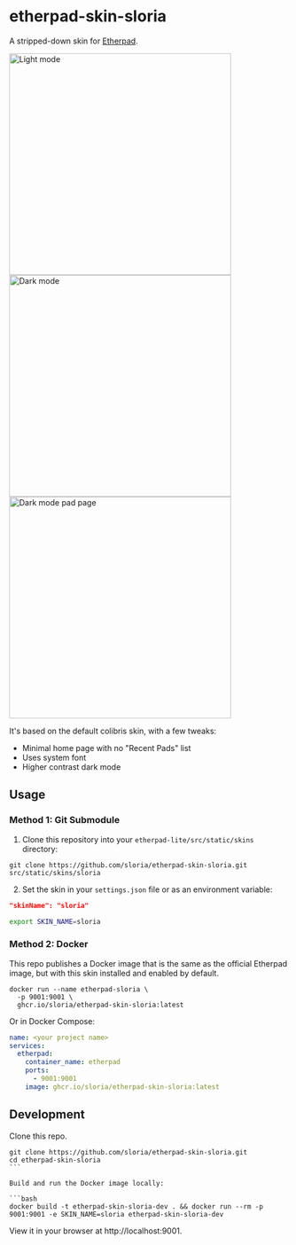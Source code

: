# etherpad-skin-sloria

A stripped-down skin for [Etherpad](https://github.com/ether/etherpad-lite).

<img height="400" alt="Light mode" src="https://github.com/user-attachments/assets/0ce2b967-0730-418c-8f20-e048fd9a76f7" />
<img height="400" alt="Dark mode" src="https://github.com/user-attachments/assets/242d93a0-9e4d-4af9-831d-1ba42c6dc4a9" />
<img height="400" alt="Dark mode pad page" src="https://github.com/user-attachments/assets/3b1266eb-5a7d-4e5b-9895-8e2275c5b226" />

It's based on the default colibris skin, with a few tweaks:

- Minimal home page with no "Recent Pads" list
- Uses system font
- Higher contrast dark mode

## Usage

### Method 1: Git Submodule

1. Clone this repository into your `etherpad-lite/src/static/skins` directory:

```console
git clone https://github.com/sloria/etherpad-skin-sloria.git src/static/skins/sloria
```

2. Set the skin in your `settings.json` file or as an environment variable:

```json
"skinName": "sloria"
```

```bash
export SKIN_NAME=sloria
```

### Method 2: Docker

This repo publishes a Docker image that is the same as the official Etherpad image, but with this skin installed and enabled by default.

```
docker run --name etherpad-sloria \
  -p 9001:9001 \
  ghcr.io/sloria/etherpad-skin-sloria:latest
```

Or in Docker Compose:

```yaml
name: <your project name>
services:
  etherpad:
    container_name: etherpad
    ports:
      - 9001:9001
    image: ghcr.io/sloria/etherpad-skin-sloria:latest
```

## Development

Clone this repo.

````
git clone https://github.com/sloria/etherpad-skin-sloria.git
cd etherpad-skin-sloria
```

Build and run the Docker image locally:

```bash
docker build -t etherpad-skin-sloria-dev . && docker run --rm -p 9001:9001 -e SKIN_NAME=sloria etherpad-skin-sloria-dev
````

View it in your browser at http://localhost:9001.
